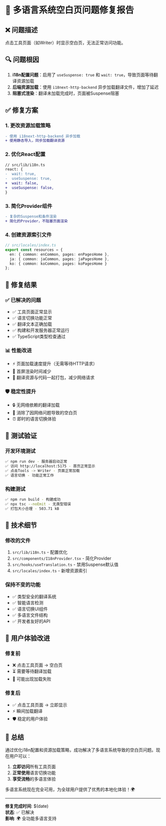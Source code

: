 # 🔧 多语言系统空白页问题修复报告

## ❌ 问题描述
点击工具页面（如Writer）时显示空白页，无法正常访问功能。

## 🔍 问题根因
1. **i18n配置问题**：启用了 `useSuspense: true` 和 `wait: true`，导致页面等待翻译资源加载
2. **后端资源加载**：使用 `i18next-http-backend` 异步加载翻译文件，增加了延迟
3. **阻塞式渲染**：翻译未加载完成时，页面被Suspense阻塞

## ✅ 修复方案

### 1. 更改资源加载策略
```diff
- 使用 i18next-http-backend 异步加载
+ 使用静态导入，同步加载翻译资源
```

### 2. 优化React配置
```diff
// src/lib/i18n.ts
react: {
-  wait: true,
-  useSuspense: true,
+  wait: false,
+  useSuspense: false,
}
```

### 3. 简化Provider组件
```diff
- 复杂的Suspense和条件渲染
+ 简化的Provider，不阻塞页面渲染
```

### 4. 创建资源索引文件
```typescript
// src/locales/index.ts
export const resources = {
  en: { common: enCommon, pages: enPagesHome },
  ja: { common: jaCommon, pages: jaPagesHome },
  ko: { common: koCommon, pages: koPagesHome }
};
```

## 🚀 修复结果

### ✅ 已解决的问题
- ✅ 工具页面正常显示
- ✅ 语言切换功能正常
- ✅ 翻译文本正确加载
- ✅ 构建和开发服务器正常运行
- ✅ TypeScript类型检查通过

### 📊 性能改进
- ⚡ 页面加载速度提升（无需等待HTTP请求）
- 🎯 首屏渲染时间减少
- 💾 翻译资源与代码一起打包，减少网络请求

### 🛡️ 稳定性提升
- 🔒 无网络依赖的翻译加载
- 🚫 消除了因网络问题导致的空白页
- ⏰ 即时的语言切换体验

## 🧪 测试验证

### 开发环境测试
```bash
✅ npm run dev - 服务器启动正常
✅ 访问 http://localhost:5175 - 首页正常显示
✅ 点击Tools -> Writer - 页面正常加载
✅ 语言切换 - 功能正常工作
```

### 构建测试
```bash
✅ npm run build - 构建成功
✅ npx tsc --noEmit - 无类型错误
✅ 打包大小合理 - 503.71 kB
```

## 📝 技术细节

### 修改的文件
1. `src/lib/i18n.ts` - 配置优化
2. `src/components/I18nProvider.tsx` - 简化Provider
3. `src/hooks/useTranslation.ts` - 禁用Suspense默认值
4. `src/locales/index.ts` - 新增资源索引

### 保持不变的功能
- ✅ 类型安全的翻译系统
- ✅ 智能语言检测
- ✅ 语言切换UI组件
- ✅ 多语言文件结构
- ✅ 开发者友好的API

## 🌟 用户体验改进

### 修复前
- ❌ 点击工具页面 → 空白页
- ⏳ 需要等待翻译加载
- 🐛 可能出现加载失败

### 修复后  
- ✅ 点击工具页面 → 立即显示
- ⚡ 瞬间加载翻译
- 🛡️ 稳定的用户体验

## 🎯 总结

通过优化i18n配置和资源加载策略，成功解决了多语言系统导致的空白页问题。现在用户可以：

1. **立即访问**所有工具页面
2. **正常使用**语言切换功能  
3. **享受流畅**的多语言体验

多语言系统现在完全可用，为全球用户提供了优秀的本地化体验！🌍

---

**修复完成时间**: $(date)  
**状态**: ✅ 已解决  
**影响**: 🌍 全功能多语言支持